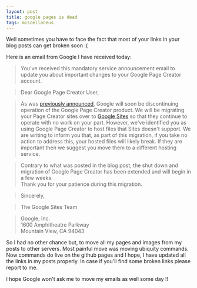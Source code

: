 ```yaml
---
layout: post
title: google pages is dead 
tags: miscellaneus
---
```


Well sometimes you have to face the fact that most of your links in your blog 
posts can get broken soon :(

Here is an email from Google I have received today:

> You've received this mandatory service announcement email to update you
> about important changes to your Google Page Creator account.

> Dear Google Page Creator User,  

> As was 
> [previously announced](http://googleappsposts.blogspot.com/2009/04/now-moving-to-google-sites.html), 
> Google will soon be discontinuing operation of the Google Page Creator product. 
> We will be migrating your Page Creator sites over to 
> [Google Sites](http://sites.google.com/) so that they continue to operate with
> no work on your part. However, we've identified you as using Google Page 
> Creator to host files that Sites doesn't support. We are writing to inform you
> that, as part of this migration, if you take no action to address this, your 
> hosted files will likely break. If they are important then we suggest you move
> them to a different hosting service.

> Contrary to what was posted in the blog post, the shut down and migration of 
> Google Page Creator has been extended and will begin in a few weeks.  
> Thank you for your patience during this migration.  

> Sincerely,  

> The Google Sites Team  

> Google, Inc.  
> 1600 Amphitheatre Parkway  
> Mountain View, CA 94043

So I had no other chance but, to move all my pages and images from my posts 
to other servers. Most painful move was moving ubiquity commands. 
Now commands do live on the github pages and I hope, I have updated all the 
links in my posts properly. In case if you'll find some broken links please 
report to me.

I hope Google won't ask me to move my emails as well some day !!